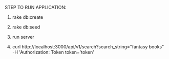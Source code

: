 STEP TO RUN APPLICATION:

1. rake db:create

2. rake db:seed

3. run server

4. curl http://localhost:3000/api/v1/search?search_string="fantasy books" -H 'Authorization: Token token='token'